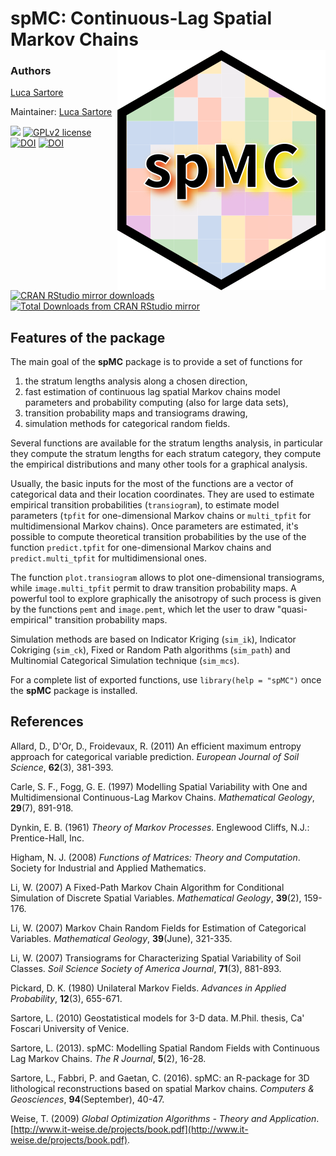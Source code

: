 # spMC: Continuous-Lag Spatial Markov Chains <img src="man/figures/logo.svg" align="right" alt="inca logo" />

### Authors
[Luca Sartore](mailto://drwolf85@gmail.com)

Maintainer: [Luca Sartore](mailto://drwolf85@gmail.com)

[![](https://www.r-pkg.org/badges/version/spMC)](https://www.r-pkg.org/pkg/spMC)
[![GPLv2 license](https://img.shields.io/badge/License-GPLv2-yellow.svg)](http://perso.crans.org/besson/LICENSE.html)
[![DOI](https://zenodo.org/badge/doi/10.32614/RJ-2013-022.svg)](http://dx.doi.org/10.32614/rj-2013-022)
[![DOI](https://zenodo.org/badge/doi/10.1016/j.cageo.2016.06.001.svg)](http://dx.doi.org/10.1016/j.cageo.2016.06.001)
[![CRAN RStudio mirror downloads](https://cranlogs.r-pkg.org/badges/spMC)](https://www.r-pkg.org/pkg/spMC)
[![Total Downloads from CRAN RStudio mirror](https://cranlogs.r-pkg.org/badges/grand-total/spMC?color=orange)](https://CRAN.R-project.org/package=spMC)


## Features of the package
The main goal of the **spMC** package is to provide a set of functions for
  1. the stratum lengths analysis along a chosen direction,
  2. fast estimation of continuous lag spatial Markov chains model parameters and probability computing (also for large data sets), 
  3. transition probability maps and transiograms drawing, 
  4. simulation methods for categorical random fields.

Several functions are available for the stratum lengths analysis, in particular they compute the stratum lengths for each stratum category, they compute the empirical distributions and many other tools for a graphical analysis.

Usually, the basic inputs for the most of the functions are a vector of categorical data and their location coordinates. They are used to estimate empirical transition probabilities (`transiogram`), to estimate model parameters (`tpfit` for one-dimensional Markov chains or `multi_tpfit` for multidimensional Markov chains). Once parameters are estimated, it's possible to compute theoretical transition probabilities by the use of the function `predict.tpfit` for one-dimensional Markov chains and `predict.multi_tpfit` for multidimensional ones.

The function `plot.transiogram` allows to plot one-dimensional transiograms, while `image.multi_tpfit` permit to draw transition probability maps. A powerful tool to explore graphically the anisotropy of such process is given by the functions `pemt` and `image.pemt`, which let the user to draw "quasi-empirical" transition probability maps.

Simulation methods are based on Indicator Kriging (`sim_ik`), Indicator Cokriging (`sim_ck`), Fixed or Random Path algorithms (`sim_path`) and Multinomial Categorical Simulation technique (`sim_mcs`).

For a complete list of exported functions, use `library(help = "spMC")` once the **spMC** package is installed.

## References

Allard, D., D'Or, D., Froidevaux, R. (2011) An efficient maximum entropy approach for categorical variable prediction. *European Journal of Soil Science*, **62**(3), 381-393.

Carle, S. F., Fogg, G. E. (1997) Modelling Spatial Variability with One and Multidimensional Continuous-Lag Markov Chains. *Mathematical Geology*, **29**(7), 891-918.

Dynkin, E. B. (1961) *Theory of Markov Processes*. Englewood Cliffs, N.J.: Prentice-Hall, Inc.

Higham, N. J. (2008) *Functions of Matrices: Theory and Computation*. Society for Industrial and Applied Mathematics.

Li, W. (2007) A Fixed-Path Markov Chain Algorithm for Conditional Simulation of Discrete Spatial Variables. *Mathematical Geology*, **39**(2), 159-176.

Li, W. (2007) Markov Chain Random Fields for Estimation of Categorical Variables. *Mathematical Geology*, **39**(June), 321-335.

Li, W. (2007) Transiograms for Characterizing Spatial Variability of Soil Classes. *Soil Science Society of America Journal*, **71**(3), 881-893.

Pickard, D. K. (1980) Unilateral Markov Fields. *Advances in Applied Probability*, **12**(3), 655-671.

Sartore, L. (2010) Geostatistical models for 3-D data. M.Phil. thesis, Ca' Foscari University of Venice.

Sartore, L. (2013). spMC: Modelling Spatial Random Fields with Continuous Lag Markov Chains. *The R Journal*, **5**(2), 16-28.

Sartore, L., Fabbri, P. and Gaetan, C. (2016). spMC: an R-package for 3D lithological reconstructions based on spatial Markov chains. *Computers & Geosciences*, **94**(September), 40-47.

Weise, T. (2009) *Global Optimization Algorithms - Theory and Application*. [http://www.it-weise.de/projects/book.pdf](http://www.it-weise.de/projects/book.pdf).

